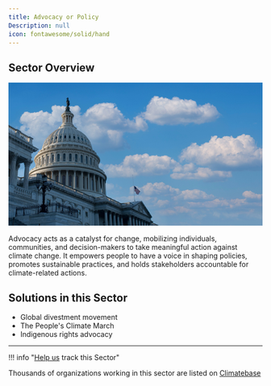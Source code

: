 ```yaml
---
title: Advocacy or Policy
Description: null
icon: fontawesome/solid/hand
---
```


## Sector Overview

![](/../static/img/advocacy-and-policy.jpg)

Advocacy acts as a catalyst for change, mobilizing individuals, communities, and decision-makers to take meaningful action against climate change. It empowers people to have a voice in shaping policies, promotes sustainable practices, and holds stakeholders accountable for climate-related actions.

## Solutions in this Sector

* Global divestment movement
* The People's Climate March
* Indigenous rights advocacy

- - -

!!! info "[Help us](../../contribute) track this Sector"

Thousands of organizations working in this sector are listed on [Climatebase](https://climatebase.org/organizations)